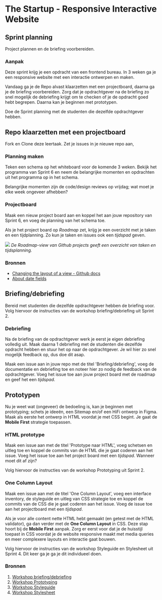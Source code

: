 # The Startup - Responsive Interactive Website

## Sprint planning

Project plannen en de briefing voorbereiden.

<!-- Je begint een project altijd met een Sprint Planning, dan weet je wat je de komende weken gaat doen en wat er van je wordt verwacht. -->

### Aanpak

Deze sprint krijg je een opdracht van een frontend bureau. In 3 weken ga je een responsive website met een interactie ontwerpen en maken. 

Vandaag ga je de Repo alvast klaarzetten met een projectboard, daarna ga je de briefing voorbereiden. 
Zorg dat je opdrachtgever na de briefing zo snel mogelijk de debriefing krijgt om te checken of je de opdracht goed hebt begrepen. 
Daarna kan je beginnen met prototypen.

Doe de Sprint planning met de studenten die dezelfde opdrachtgever hebben. 
<!--Jullie kunnen samen de briefing voorbereiden en een debriefing opsturen.-->


## Repo klaarzetten met een projectboard

Fork en Clone deze leertaak. 
Zet je issues in je nieuwe repo aan, 

### Planning maken

Teken een schema op het whiteboard voor de komende 3 weken.
Bekijk het programma van Sprint 6 en neem de belangrijke momenten en opdrachten uit het programma op in het schema.

Belangrijke momenten zijn de code/design reviews op vrijdag; wat moet je elke week ongeveer afhebben? 

### Projectboard

Maak een nieuw project board aan en koppel het aan jouw repository van Sprint 6, en voeg de planning van het schema toe.

Als je het project board op *Roadmap* zet, krijg je een overzicht met je taken en een tijdplanning. Zo kun je taken en issues ook een _tijdspad_ geven.

![](ghprojects-example-roadmap.webp)
*De Roadmap-view van Github projects geeft een overzicht van taken en tijdsplanning.*

### Bronnen
- [Changing the layout of a view - Github docs](https://docs.github.com/en/issues/planning-and-tracking-with-projects/customizing-views-in-your-project/changing-the-layout-of-a-view)
- [About date fields](https://docs.github.com/en/issues/planning-and-tracking-with-projects/understanding-fields/about-date-fields)


## Briefing/debriefing

Bereid met studenten die dezelfde opdrachtgever hebben de briefing voor. 
Volg hiervoor de instructies van de workshop briefing/debriefing uit Sprint 2.

### Debriefing

Na de briefing van de opdrachtgever werk je eerst je eigen debriefing volledig uit. 
Maak daarna 1 debriefing met de studenten die dezelfde opdracht hebben en stuur het op naar de opdrachtgever. 
Je wil hier zo snel mogelijk feedback op, dus doe dit asap.

Maak een issue aan in jouw repo met de titel 'Briefing/debriefing', voeg de documentatie en debriefing toe en noteer hier zo nodig de feedback van de opdrachtgever.
Voeg het issue toe aan jouw project board met de roadmap en geef het een *tijdspad*.

## Prototypen

Nu je weet wat (ongeveer) de bedoeling is, kan je beginnen met prototyping; schets je ideeën, een Sitemap en/of een HiFi ontwerp in Figma. 
Maak als eerste het ontwerp in HTML voordat je met CSS begint. Je gaat de **Mobile First** strategie toepassen.

### HTML prototype
Maak een issue aan met de titel 'Prototype naar HTML', voeg schetsen en uitleg toe en koppel de commits van de HTML die je gaat coderen aan het issue.
Voeg het issue toe aan het project board met een *tijdspad*. Wanneer moet dit af zijn?

Volg hiervoor de instructies van de workshop Prototyping uit Sprint 2.

### One Column Layout
Maak een issue aan met de titel 'One Column Layout', voeg een interface inventory, de styleguide en uitleg van CSS strategie toe en koppel de commits van de CSS die je gaat coderen aan het issue.
Voeg de issue toe aan het projectboard met een *tijdspad*.

Als je voor alle content nette HTML hebt gemaakt (en getest met de HTML validator), ga dan verder met de **One Column Layout** in CSS. 
Deze stap hoort bij de **Mobile First** aanpak. Zorg er eerst voor dat je de huisstijl toepast in CSS voordat je de website responsive maakt met media queries en meer complexere layouts en interactie gaat bouwen.  

Volg hiervoor de instructies van de workshop Styleguide en Stylesheet uit Sprint 4. Dit keer ga je ga je dit individueel doen. 

### Bronnen
1. [Workshop briefing/debriefing](https://github.com/fdnd-task/the-client-website/blob/main/docs/briefing-debriefing.md)
2. [Workshop Prototyping](https://github.com/fdnd-task/the-client-website/blob/main/docs/prototyping.md)
3. [Workshop Styleguide](https://github.com/fdnd-task/look-and-feel-corporate-identity/blob/main/docs/styleguide.md)
4. [Workshop Stylesheet](https://github.com/fdnd-task/look-and-feel-corporate-identity/blob/main/docs/stylesheet.md)


